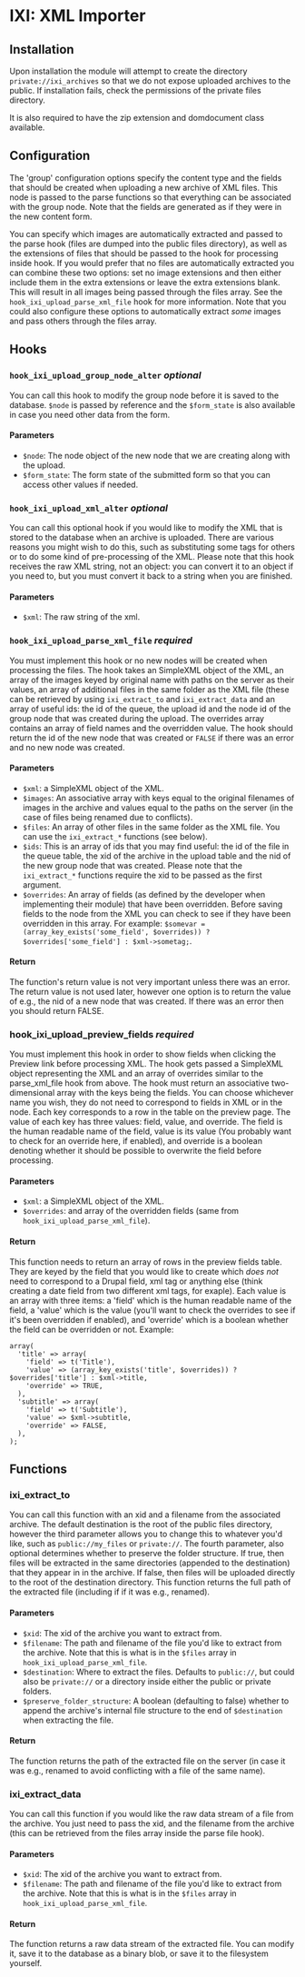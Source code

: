 # IXI: XML Importer

## Installation

Upon installation the module will attempt to create the directory `private://ixi_archives` so that we do not expose uploaded archives to the public. If installation fails, check the permissions of the private files directory.

It is also required to have the zip extension and domdocument class available.

## Configuration

The 'group' configuration options specify the content type and the fields that should be created when uploading a new archive of XML files. This node is passed to the parse functions so that everything can be associated with the group node. Note that the fields are generated as if they were in the new content form.

You can specify which images are automatically extracted and passed to the parse hook (files are dumped into the public files directory), as well as the extensions of files that should be passed to the hook for processing inside hook. If you would prefer that no files are automatically extracted you can combine these two options: set no image extensions and then either include them in the extra extensions or leave the extra extensions blank. This will result in all images being passed through the files array. See the `hook_ixi_upload_parse_xml_file` hook for more information. Note that you could also configure these options to automatically extract *some* images and pass others through the files array.

## Hooks

### `hook_ixi_upload_group_node_alter` *optional*

You can call this hook to modify the group node before it is saved to the database. `$node` is passed by reference and the `$form_state` is also available in case you need other data from the form.

#### Parameters

* `$node`: The node object of the new node that we are creating along with the upload.
* `$form_state`: The form state of the submitted form so that you can access other values if needed.

### `hook_ixi_upload_xml_alter` *optional*

You can call this optional hook if you would like to modify the XML that is stored to the database when an archive is uploaded. There are various reasons you might wish to do this, such as substituting some tags for others or to do some kind of pre-processing of the XML. Please note that this hook receives the raw XML string, not an object: you can convert it to an object if you need to, but you must convert it back to a string when you are finished.

#### Parameters

* `$xml`: The raw string of the xml.

### `hook_ixi_upload_parse_xml_file` *required*

You must implement this hook or no new nodes will be created when processing the files. The hook takes an SimpleXML object of the XML, an array of the images keyed by original name with paths on the server as their values, an array of additional files in the same folder as the XML file (these can be retrieved by using `ixi_extract_to` and `ixi_extract_data` and an array of useful ids: the id of the queue, the upload id and the node id of the group node that was created during the upload. The overrides array contains an array of field names and the overridden value. The hook should return the id of the new node that was created or `FALSE` if there was an error and no new node was created.

#### Parameters

* `$xml`: a SimpleXML object of the XML.
* `$images`: An associative array with keys equal to the original filenames of images in the archive and values equal to the paths on the server (in the case of files being renamed due to conflicts).
* `$files`: An array of other files in the same folder as the XML file. You can use the `ixi_extract_*` functions (see below).
* `$ids`: This is an array of ids that you may find useful: the id of the file in the queue table, the xid of the archive in the upload table and the nid of the new group node that was created. Please note that the `ixi_extract_*` functions require the xid to be passed as the first argument.
* `$overrides`: An array of fields (as defined by the developer when implementing their module) that have been overridden. Before saving fields to the node from the XML you can check to see if they have been overridden in this array. For example: `$somevar = (array_key_exists('some_field', $overrides)) ? $overrides['some_field'] : $xml->sometag;`.

#### Return

The function's return value is not very important unless there was an error. The return value is not used later, however one option is to return the value of e.g., the nid of a new node that was created. If there was an error then you should return FALSE.

### hook_ixi_upload_preview_fields *required*

You must implement this hook in order to show fields when clicking the Preview link before processing XML. The hook gets passed a SimpleXML object representing the XML and an array of overrides similar to the parse_xml_file hook from above. The hook must return an associative two-dimensional array with the keys being the fields. You can choose whichever name you wish, they do not need to correspond to fields in XML or in the node. Each key corresponds to a row in the table on the preview page. The value of each key has three values: field, value, and override. The field is the human readable name of the field, value is its value (You probably want to check for an override here, if enabled), and override is a boolean denoting whether it should be possible to overwrite the field before processing.

#### Parameters

* `$xml`: a SimpleXML object of the XML.
* `$overrides`: and array of the overridden fields (same from `hook_ixi_upload_parse_xml_file`).

#### Return

This function needs to return an array of rows in the preview fields table. They are keyed by the field that you would like to create which *does not* need to correspond to a Drupal field, xml tag or anything else (think creating a date field from two different xml tags, for exaple). Each value is an array with three items: a 'field' which is the human readable name of the field, a 'value' which is the value (you'll want to check the overrides to see if it's been overridden if enabled), and 'override' which is a boolean whether the field can be overridden or not. Example:

```
array(
  'title' => array(
    'field' => t('Title'),
    'value' => (array_key_exists('title', $overrides)) ? $overrides['title'] : $xml->title,
    'override' => TRUE,
  ),
  'subtitle' => array(
    'field' => t('Subtitle'),
    'value' => $xml->subtitle,
    'override' => FALSE,
  ),
);
```

## Functions

### ixi_extract_to

You can call this function with an xid and a filename from the associated archive. The default destination is the root of the public files directory, however the third parameter allows you to change this to whatever you'd like, such as `public://my_files` or `private://`. The fourth parameter, also optional determines whether to preserve the folder structure. If true, then files will be extracted in the same directories (appended to the destination) that they appear in in the archive. If false, then files will be uploaded directly to the root of the destination directory. This function returns the full path of the extracted file (including if if it was e.g., renamed).

#### Parameters

* `$xid`: The xid of the archive you want to extract from.
* `$filename`: The path and filename of the file you'd like to extract from the archive. Note that this is what is in the `$files` array in `hook_ixi_upload_parse_xml_file`.
* `$destination`: Where to extract the files. Defaults to `public://`, but could also be `private://` or a directory inside either the public or private folders.
* `$preserve_folder_structure`: A boolean (defaulting to false) whether to append the archive's internal file structure to the end of `$destination` when extracting the file.

#### Return

The function returns the path of the extracted file on the server (in case it was e.g., renamed to avoid conflicting with a file of the same name).

### ixi_extract_data

You can call this function if you would like the raw data stream of a file
from the archive. You just need to pass the xid, and the filename from the
archive (this can be retrieved from the files array inside the parse file
hook).

#### Parameters

* `$xid`: The xid of the archive you want to extract from.
* `$filename`: The path and filename of the file you'd like to extract from the archive. Note that this is what is in the `$files` array in `hook_ixi_upload_parse_xml_file`.

#### Return

The function returns a raw data stream of the extracted file. You can modify it, save it to the database as a binary blob, or save it to the filesystem yourself.